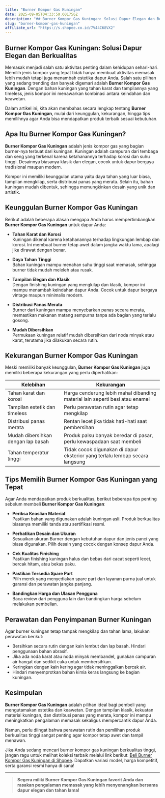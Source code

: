```yaml
---
title: "Burner Kompor Gas Kuningan"
date: 2025-09-05T04:33:50.601756Z
description: "## Burner Kompor Gas Kuningan: Solusi Dapur Elegan dan Berkualitas..."
slug: "burner-kompor-gas-kuningan"
affiliate_url: "https://s.shopee.co.id/7V44C68VX2"
---
```

## Burner Kompor Gas Kuningan: Solusi Dapur Elegan dan Berkualitas

Memasak menjadi salah satu aktivitas penting dalam kehidupan sehari-hari. Memilih jenis kompor yang tepat tidak hanya membuat aktivitas memasak lebih mudah tetapi juga menambah estetika dapur Anda. Salah satu pilihan yang sedang trending dan banyak digemari adalah **Burner Kompor Gas Kuningan**. Dengan bahan kuningan yang tahan karat dan tampilannya yang timeless, jenis kompor ini menawarkan kombinasi antara keindahan dan keawetan.

Dalam artikel ini, kita akan membahas secara lengkap tentang **Burner Kompor Gas Kuningan**, mulai dari keunggulan, kekurangan, hingga tips memilihnya agar Anda bisa mendapatkan produk terbaik sesuai kebutuhan.

## Apa Itu Burner Kompor Gas Kuningan?

**Burner Kompor Gas Kuningan** adalah jenis kompor gas yang bagian burner-nya terbuat dari kuningan. Kuningan adalah campuran dari tembaga dan seng yang terkenal karena ketahanannya terhadap korosi dan suhu tinggi. Desainnya biasanya klasik dan elegan, cocok untuk dapur bergaya tradisional maupun modern.

Kompor ini memiliki keunggulan utama yaitu daya tahan yang luar biasa, tampilan mengkilap, serta distribusi panas yang merata. Selain itu, bahan kuningan mudah dibentuk, sehingga memungkinkan desain yang unik dan artistik.

## Keunggulan Burner Kompor Gas Kuningan

Berikut adalah beberapa alasan mengapa Anda harus mempertimbangkan **Burner Kompor Gas Kuningan** untuk dapur Anda:

- **Tahan Karat dan Korosi**  
Kuningan dikenal karena ketahanannya terhadap lingkungan lembap dan korosi. Ini membuat burner tetap awet dalam jangka waktu lama, apalagi jika dirawat dengan benar.

- **Daya Tahan Tinggi**  
Bahan kuningan mampu menahan suhu tinggi saat memasak, sehingga burner tidak mudah meleleh atau rusak.

- **Tampilan Elegan dan Klasik**  
Dengan finishing kuningan yang mengkilap dan klasik, kompor ini mampu menambah keindahan dapur Anda. Cocok untuk dapur bergaya vintage maupun minimalis modern.

- **Distribusi Panas Merata**  
Burner dari kuningan mampu menyebarkan panas secara merata, memastikan makanan matang sempurna tanpa ada bagian yang terlalu gosong.

- **Mudah Dibersihkan**  
Permukaan kuningan relatif mudah dibersihkan dari noda minyak atau karat, terutama jika dilakukan secara rutin.

## Kekurangan Burner Kompor Gas Kuningan

Meski memiliki banyak keunggulan, **Burner Kompor Gas Kuningan** juga memiliki beberapa kekurangan yang perlu diperhatikan:

| Kelebihan                                            | Kekurangan                                        |
|--------------------------------------------------------|---------------------------------------------------|
| Tahan karat dan korosi                                | Harga cenderung lebih mahal dibanding material lain seperti besi atau enamel |
| Tampilan estetik dan timeless                         | Perlu perawatan rutin agar tetap mengkilap     |
| Distribusi panas merata                                | Rentan lecet jika tidak hati-hati saat pembersihan |
| Mudah dibersihkan dengan lap basah                     | Produk palsu banyak beredar di pasar, perlu kewaspadaan saat membeli |
| Tahan temperatur tinggi                                | Tidak cocok digunakan di dapur eksterior yang terlalu lembap secara langsung |

## Tips Memilih Burner Kompor Gas Kuningan yang Tepat

Agar Anda mendapatkan produk berkualitas, berikut beberapa tips penting sebelum membeli **Burner Kompor Gas Kuningan**:

- **Periksa Keaslian Material**  
Pastikan bahan yang digunakan adalah kuningan asli. Produk berkualitas biasanya memiliki tanda atau sertifikasi resmi.

- **Perhatikan Desain dan Ukuran**  
Sesuaikan ukuran Burner dengan kebutuhan dapur dan jenis panci yang biasa digunakan. Pilih desain yang cocok dengan konsep dapur Anda.

- **Cek Kualitas Finishing**  
Pastikan finishing kuningan halus dan bebas dari cacat seperti lecet, bercak hitam, atau bekas paku.

- **Pastikan Tersedia Spare Part**  
Pilih merek yang menyediakan spare part dan layanan purna jual untuk garansi dan perawatan jangka panjang.

- **Bandingkan Harga dan Ulasan Pengguna**  
Baca review dari pengguna lain dan bandingkan harga sebelum melakukan pembelian.

## Perawatan dan Penyimpanan Burner Kuningan

Agar burner kuningan tetap tampak mengkilap dan tahan lama, lakukan perawatan berikut:

- Bersihkan secara rutin dengan kain lembut dan lap basah. Hindari penggunaan bahan abrasif.
- Jika ada noda karat atau noda minyak membandel, gunakan campuran air hangat dan sedikit cuka untuk membersihkan.
- Keringkan dengan kain kering agar tidak meninggalkan bercak air.
- Hindari menyemprotkan bahan kimia keras langsung ke bagian kuningan.

## Kesimpulan

**Burner Kompor Gas Kuningan** adalah pilihan ideal bagi pembeli yang mengutamakan estetika dan keawetan. Dengan tampilan klasik, kekuatan material kuningan, dan distribusi panas yang merata, kompor ini mampu meningkatkan pengalaman memasak sekaligus mempercantik dapur Anda.

Namun, perlu diingat bahwa perawatan rutin dan pemilihan produk berkualitas tinggi sangat penting agar kompor tetap awet dan tampil menawan.

Jika Anda sedang mencari burner kompor gas kuningan berkualitas tinggi, jangan ragu untuk melihat koleksi terbaik melalui link berikut: [Beli Burner Kompor Gas Kuningan di Shopee](https://s.shopee.co.id/7V44C68VX2). Dapatkan variasi model, harga kompetitif, serta garansi resmi hanya di sana!

---

> **Segera miliki Burner Kompor Gas Kuningan favorit Anda dan rasakan pengalaman memasak yang lebih menyenangkan bersama dapur elegan dan tahan lama!**